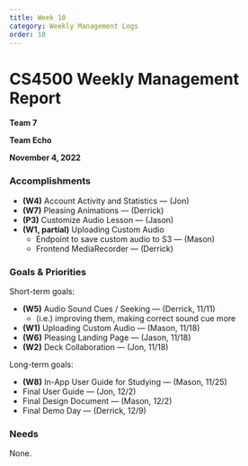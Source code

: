 ```yaml
---
title: Week 10
category: Weekly Management Logs
order: 10
---
```


# CS4500 Weekly Management Report

**Team 7**

**Team Echo**

**November 4, 2022**

### Accomplishments

- **(W4)** Account Activity and Statistics — (Jon)  
- **(W7)** Pleasing Animations — (Derrick)
- **(P3)** Customize Audio Lesson — (Jason)
- **(W1, partial)** Uploading Custom Audio 
  - Endpoint to save custom audio to S3 — (Mason)
  - Frontend MediaRecorder — (Derrick)

### Goals & Priorities

Short-term goals:
- **(W5)** Audio Sound Cues / Seeking — (Derrick, 11/11)
  - (i.e.) improving them, making correct sound cue more 
- **(W1)** Uploading Custom Audio — (Mason, 11/18)
- **(W6)** Pleasing Landing Page — (Jason, 11/18)
- **(W2)** Deck Collaboration — (Jon, 11/18)

Long-term goals:
- **(W8)** In-App User Guide for Studying — (Mason, 11/25)
- Final User Guide — (Jon, 12/2)
- Final Design Document — (Mason, 12/2)
- Final Demo Day — (Derrick, 12/9)

### Needs

None.